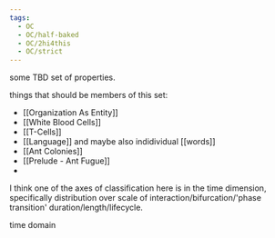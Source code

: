```yaml
---
tags:
  - OC
  - OC/half-baked
  - OC/2hi4this
  - OC/strict
---
```


some TBD set of properties.

things that should be members of this set:
* [[Organization As Entity]]
* [[White Blood Cells]]
* [[T-Cells]]
* [[Language]] and maybe also indidividual [[words]]
* [[Ant Colonies]]
* [[Prelude - Ant Fugue]]
* 

I think one of the axes of classification here is in the time dimension, specifically distribution over scale of interaction/bifurcation/'phase transition' duration/length/lifecycle.

time domain 


